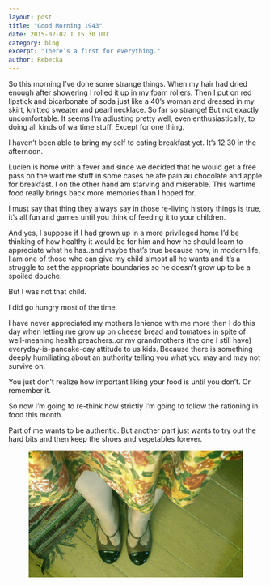 ```yaml
---
layout: post
title: "Good Morning 1943"
date: 2015-02-02 T 15:30 UTC
category: blog
excerpt: "There’s a first for everything."
author: Rebecka
---
```

So this morning I’ve done some strange things. When my hair had dried enough after showering I rolled it up in my foam rollers. Then I put on red lipstick and bicarbonate of soda just like a 40’s woman and dressed in my skirt, knitted sweater and pearl necklace. So far so strange! But not exactly uncomfortable. It seems I’m adjusting pretty well, even enthusiastically, to doing all kinds of wartime stuff. Except for one thing.

I haven’t been able to bring my self to eating breakfast yet. It’s 12,30 in the afternoon. 

Lucien is home with a fever and since we decided that he would get a free pass on the wartime stuff in some cases he ate pain au chocolate and apple for breakfast. I on the other hand am starving and miserable. This wartime food really brings back more memories than I hoped for. 

I must say that thing they always say in those re-living history things is true, it’s all fun and games until you think of feeding it to your children.

And yes, I suppose if I had grown up in a more privileged home I’d be thinking of how healthy it would be for him and how he should learn to appreciate what he has..and maybe that’s true because now, in modern life, I am one of those who can give my child almost all he wants and it’s a struggle to set the appropriate boundaries so he doesn’t grow up to be a spoiled douche.

But I was not that child.

I did go hungry most of the time.

I have never appreciated my mothers lenience with me more then I do this day when letting me grow up on cheese bread and tomatoes in spite of well-meaning health preachers..or my grandmothers (the one I still have) everyday-is-pancake-day attitude to us kids. Because there is something deeply humiliating about an authority telling you what you may and may not survive on.

You just don’t realize how important liking your food is until you don’t. Or remember it.

So now I’m going to re-think how strictly I’m going to follow the rationing in food this month. 

Part of me wants to be authentic. But another part just wants to try out the hard bits and then keep the shoes and vegetables forever. 

<figure>
	<img src="/assets/posts/shoes.jpg" alt="">
</figure>